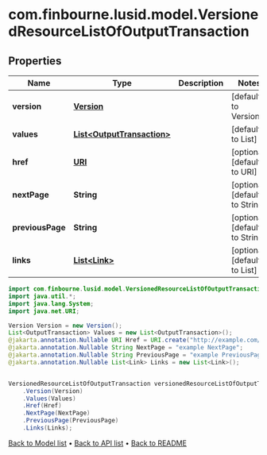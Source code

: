 # com.finbourne.lusid.model.VersionedResourceListOfOutputTransaction

## Properties

Name | Type | Description | Notes
------------ | ------------- | ------------- | -------------
**version** | [**Version**](Version.md) |  | [default to Version]
**values** | [**List&lt;OutputTransaction&gt;**](OutputTransaction.md) |  | [default to List<OutputTransaction>]
**href** | [**URI**](URI.md) |  | [optional] [default to URI]
**nextPage** | **String** |  | [optional] [default to String]
**previousPage** | **String** |  | [optional] [default to String]
**links** | [**List&lt;Link&gt;**](Link.md) |  | [optional] [default to List<Link>]

```java
import com.finbourne.lusid.model.VersionedResourceListOfOutputTransaction;
import java.util.*;
import java.lang.System;
import java.net.URI;

Version Version = new Version();
List<OutputTransaction> Values = new List<OutputTransaction>();
@jakarta.annotation.Nullable URI Href = URI.create("http://example.com/Href");
@jakarta.annotation.Nullable String NextPage = "example NextPage";
@jakarta.annotation.Nullable String PreviousPage = "example PreviousPage";
@jakarta.annotation.Nullable List<Link> Links = new List<Link>();


VersionedResourceListOfOutputTransaction versionedResourceListOfOutputTransactionInstance = new VersionedResourceListOfOutputTransaction()
    .Version(Version)
    .Values(Values)
    .Href(Href)
    .NextPage(NextPage)
    .PreviousPage(PreviousPage)
    .Links(Links);
```


[Back to Model list](../README.md#documentation-for-models) &#8226; [Back to API list](../README.md#documentation-for-api-endpoints) &#8226; [Back to README](../README.md)
